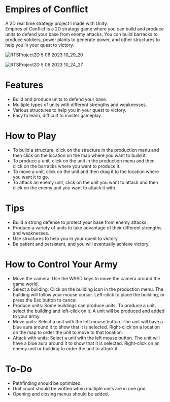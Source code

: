 # Empires of Conflict
 A 2D real time strategy project I made with Unity.  
Empires of Conflict is a 2D strategy game where you can build and produce units to defend your base from enemy attacks. You can build barracks to produce soldiers, power plants to generate power, and other structures to help you in your quest to victory.
 
![RTSProject2D 5 06 2023 10_29_20](https://github.com/aralyilmaz/RTSProject2D/assets/64955826/c7a81e3a-a1ce-4d02-a83b-9aa9426462d5)
 
![RTSProject2D 5 06 2023 10_24_27](https://github.com/aralyilmaz/RTSProject2D/assets/64955826/a246d9f8-5d6a-41fd-b457-cf2595bc9076)

# Features
* Build and produce units to defend your base.
* Multiple types of units with different strengths and weaknesses.
* Various structures to help you in your quest to victory.
* Easy to learn, difficult to master gameplay.

# How to Play
* To build a structure, click on the structure in the production menu and then click on the location on the map where you want to build it.
* To produce a unit, click on the unit in the production menu and then click on the barracks where you want to produce it.
* To move a unit, click on the unit and then drag it to the location where you want it to go.
* To attack an enemy unit, click on the unit you want to attack and then click on the enemy unit you want to attack it with.

# Tips
* Build a strong defense to protect your base from enemy attacks.
* Produce a variety of units to take advantage of their different strengths and weaknesses.
* Use structures to help you in your quest to victory.
* Be patient and persistent, and you will eventually achieve victory.

# How to Control Your Army
* Move the camera: Use the WASD keys to move the camera around the game world.
* Select a building: Click on the building icon in the production menu. The building will follow your mouse cursor. Left-click to place the building, or press the Esc button to cancel.
* Produce units: Some buildings can produce units. To produce a unit, select the building and left-click on it. A unit will be produced and added to your army.
* Move units: Select a unit with the left mouse button. The unit will have a blue aura around it to show that it is selected. Right-click on a location on the map to order the unit to move to that location.
* Attack with units: Select a unit with the left mouse button. The unit will have a blue aura around it to show that it is selected. Right-click on an enemy unit or building to order the unit to attack it.

# To-Do
* Pathfinding should be optimized.  
* Unit count should be written when multiple units are in one grid.
* Opening and closing menus should be added.
